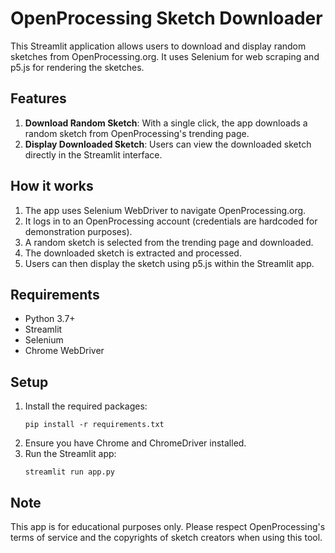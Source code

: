 # OpenProcessing Sketch Downloader

This Streamlit application allows users to download and display random sketches from OpenProcessing.org. It uses Selenium for web scraping and p5.js for rendering the sketches.

## Features

1. **Download Random Sketch**: With a single click, the app downloads a random sketch from OpenProcessing's trending page.
2. **Display Downloaded Sketch**: Users can view the downloaded sketch directly in the Streamlit interface.

## How it works

1. The app uses Selenium WebDriver to navigate OpenProcessing.org.
2. It logs in to an OpenProcessing account (credentials are hardcoded for demonstration purposes).
3. A random sketch is selected from the trending page and downloaded.
4. The downloaded sketch is extracted and processed.
5. Users can then display the sketch using p5.js within the Streamlit app.

## Requirements

- Python 3.7+
- Streamlit
- Selenium
- Chrome WebDriver

## Setup

1. Install the required packages:
   ```
   pip install -r requirements.txt
   ```
2. Ensure you have Chrome and ChromeDriver installed.
3. Run the Streamlit app:
   ```
   streamlit run app.py
   ```

## Note

This app is for educational purposes only. Please respect OpenProcessing's terms of service and the copyrights of sketch creators when using this tool.
